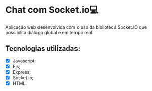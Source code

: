 # Chat com Socket.io💻

Aplicação web desenvolvida com o uso da biblioteca Socket.IO que possibilita diálogo global e em tempo real. 


## Tecnologias utilizadas:

- [x] Javascript;
- [x] Ejs;
- [x] Express;
- [x] Socket.io;
- [x] HTML.